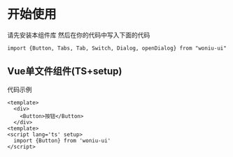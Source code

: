 # 开始使用
请先安装本组件库
然后在你的代码中写入下面的代码
```
import {Button, Tabs, Tab, Switch, Dialog, openDialog} from "woniu-ui"
```
## Vue单文件组件(TS+setup)
代码示例
```
<template>
  <div>
    <Button>按钮</Button>
  </div>
<template>
<script lang='ts' setup>
  import {Button} from 'woniu-ui'
</script>
```
  